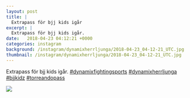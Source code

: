 ```yaml
---
layout: post
title: |
  Extrapass för bjj kids igår
excerpt: |
  Extrapass för bjj kids igår.    
date:   2018-04-23 04:12:21 +0000
categories: instagram
background: /instagram/dynamixherrljunga/2018-04-23_04-12-21_UTC.jpg
thumbnail: /instagram/dynamixherrljunga/2018-04-23_04-12-21_UTC.jpg
---
```

Extrapass för bjj kids igår. [#dynamixfightingsports](https://www.instagram.com/explore/tags/dynamixfightingsports/) [#dynamixherrljunga](https://www.instagram.com/explore/tags/dynamixherrljunga/) [#bjjkidz](https://www.instagram.com/explore/tags/bjjkidz/) [#torreandopass](https://www.instagram.com/explore/tags/torreandopass/)



<img src='/www-dynamix-herrljunga/instagram/dynamixherrljunga/2018-04-23_04-12-21_UTC.jpg' class='img-fluid' />
